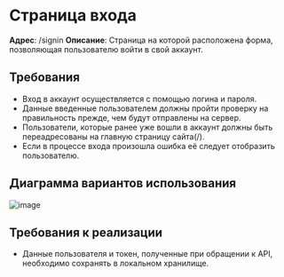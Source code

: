 # Страница входа
**Адрес**: /signin
**Описание**: Страница на которой расположена форма, позволяющая пользователю войти в свой аккаунт.

## Требования
* Вход в аккаунт осуществляется с помощью логина и пароля.
* Данные введенные пользователем должны пройти проверку на правильность прежде, чем будут отправлены на сервер.
* Пользователи, которые ранее уже вошли в аккаунт должны быть переадресованы на главную страницу сайта(/).
* Если в процессе входа произошла ошибка её следует отобразить пользователю.

## Диаграмма вариантов использования
![image](https://user-images.githubusercontent.com/22858278/136541687-79a0eede-d7de-491c-bbee-74a4031fcd6b.png)

## Требования к реализации
* Данные пользователя и токен, полученные при обращении к API, необходимо сохранять в локальном хранилище.
